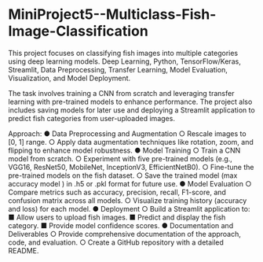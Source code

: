 # MiniProject5--Multiclass-Fish-Image-Classification
This project focuses on classifying fish images into multiple categories using deep learning models. Deep Learning, Python, TensorFlow/Keras, Streamlit, Data Preprocessing, Transfer Learning, Model Evaluation, Visualization, and Model Deployment.


The task involves training a CNN from scratch and leveraging transfer learning with pre-trained models to enhance performance. The project also includes saving models for later use and deploying a Streamlit application to predict fish categories from user-uploaded images.

Approach:
●	Data Preprocessing and Augmentation
○	Rescale images to [0, 1] range.
○	Apply data augmentation techniques like rotation, zoom, and flipping to enhance model robustness.
●	Model Training
○	Train a CNN model from scratch.
○	Experiment with five pre-trained models (e.g., VGG16, ResNet50, MobileNet, InceptionV3, EfficientNetB0).
○	Fine-tune the pre-trained models on the fish dataset.
○	Save the trained model (max accuracy model ) in .h5 or .pkl format for future use.
●	Model Evaluation
○	Compare metrics such as accuracy, precision, recall, F1-score, and confusion matrix across all models.
○	Visualize training history (accuracy and loss) for each model.
●	Deployment
○	Build a Streamlit application to:
■	Allow users to upload fish images.
■	Predict and display the fish category.
■	Provide model confidence scores.
●	Documentation and Deliverables
○	Provide comprehensive documentation of the approach, code, and evaluation.
○	Create a GitHub repository with a detailed README.

